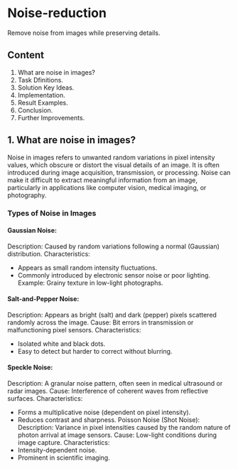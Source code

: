 # Noise-reduction
Remove noise from images while preserving details.

## Content
1. What are noise in images?
2. Task Dfinitions.
3. Solution Key Ideas.
4. Implementation.
5. Result Examples.
6. Conclusion.
7. Further Improvements.

## 1. What are noise in images?
Noise in images refers to unwanted random variations in pixel intensity values, which obscure or distort the visual details of an image. It is often introduced during image acquisition, transmission, or processing. Noise can make it difficult to extract meaningful information from an image, particularly in applications like computer vision, medical imaging, or photography.
### Types of Noise in Images
#### Gaussian Noise:
Description: Caused by random variations following a normal (Gaussian) distribution.
Characteristics:
- Appears as small random intensity fluctuations.
- Commonly introduced by electronic sensor noise or poor lighting.
Example: Grainy texture in low-light photographs.
#### Salt-and-Pepper Noise:
Description: Appears as bright (salt) and dark (pepper) pixels scattered randomly across the image.
Cause: Bit errors in transmission or malfunctioning pixel sensors.
Characteristics:
- Isolated white and black dots.
- Easy to detect but harder to correct without blurring.
#### Speckle Noise:
Description: A granular noise pattern, often seen in medical ultrasound or radar images.
Cause: Interference of coherent waves from reflective surfaces.
Characteristics:
- Forms a multiplicative noise (dependent on pixel intensity).
- Reduces contrast and sharpness.
Poisson Noise (Shot Noise):
Description: Variance in pixel intensities caused by the random nature of photon arrival at image sensors.
Cause: Low-light conditions during image capture.
Characteristics:
- Intensity-dependent noise.
- Prominent in scientific imaging.
